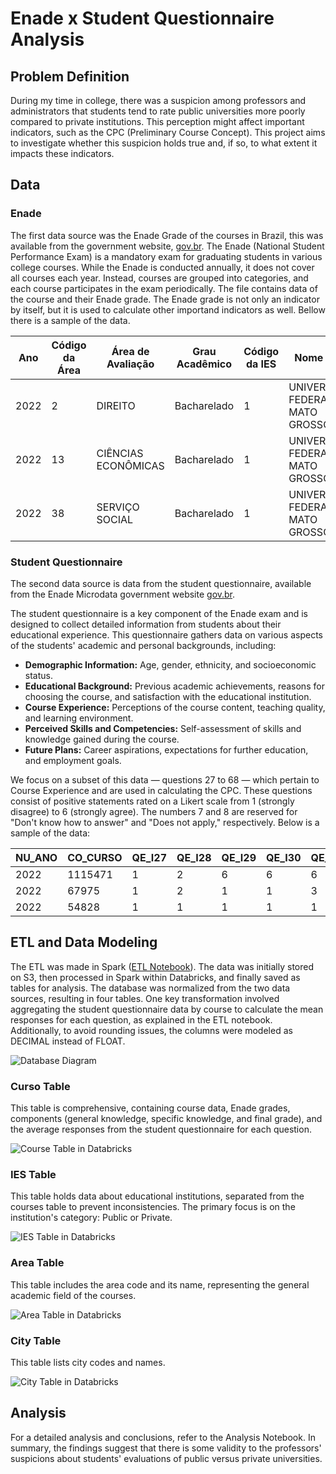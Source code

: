 # Enade x Student Questionnaire Analysis

## Problem Definition

During my time in college, there was a suspicion among professors and administrators that students tend to rate public universities more poorly compared to private institutions. This perception might affect important indicators, such as the CPC (Preliminary Course Concept). This project aims to investigate whether this suspicion holds true and, if so, to what extent it impacts these indicators.

## Data

### Enade

The first data source was the Enade Grade of the courses in Brazil, this was available from the government website, [gov.br](https://www.gov.br/inep/pt-br/acesso-a-informacao/dados-abertos/indicadores-educacionais/indicadores-de-qualidade-da-educacao-superior).  The Enade (National Student Performance Exam) is a mandatory exam for graduating students in various college courses. While the Enade is conducted annually, it does not cover all courses each year. Instead, courses are grouped into categories, and each course participates in the exam periodically. The file contains data of the course and their Enade grade. The Enade grade is not only an indicator by itself, but it is used to calculate other importand indicators as well. Bellow there is a sample of the data.

| Ano  | Código da Área | Área de Avaliação   | Grau Acadêmico | Código da IES | Nome da IES                         | Sigla da IES | Organização Acadêmica | Categoria Administrativa | Código do Curso | Modalidade de Ensino | Código do Município | Município do Curso | Sigla da UF | Nº de Concluintes Inscritos | Nº de Concluintes Participantes | Nota Bruta - FG | Nota Padronizada - FG | Nota Bruta - CE | Nota Padronizada - CE | Conceito Enade (Contínuo) | Conceito Enade (Faixa) | Observação |
| ---- | -------------- | ------------------- | -------------- | ------------- | ----------------------------------- | ------------ | --------------------- | ------------------------ | --------------- | -------------------- | ------------------- | ------------------ | ----------- | --------------------------- | ------------------------------- | --------------- | --------------------- | --------------- | --------------------- | ------------------------- | ---------------------- | ---------- |
| 2022 | 2              | DIREITO             | Bacharelado    | 1             | UNIVERSIDADE FEDERAL DE MATO GROSSO | UFMT         | Universidade          | Pública Federal          | 1               | Educação Presencial  | 5103403             | Cuiabá             | MT          | 91                          | 46                              | 76,33           | 4,686                 | 59,004          | 4,823                 | 4,788                     | 5                      |            |
| 2022 | 13             | CIÊNCIAS ECONÔMICAS | Bacharelado    | 1             | UNIVERSIDADE FEDERAL DE MATO GROSSO | UFMT         | Universidade          | Pública Federal          | 2               | Educação Presencial  | 5103403             | Cuiabá             | MT          | 36                          | 29                              | 60,872          | 2,282                 | 31,11           | 1,603                 | 1,772                     | 2                      |            |
| 2022 | 38             | SERVIÇO SOCIAL      | Bacharelado    | 1             | UNIVERSIDADE FEDERAL DE MATO GROSSO | UFMT         | Universidade          | Pública Federal          | 7               | Educação Presencial  | 5103403             | Cuiabá             | MT          | 57                          | 46                              | 59,419          | 3,163                 | 55,754          | 3,508                 | 3,421                     | 4                      |            |


### Student Questionnaire

The second data source is data from the student questionnaire, available from the Enade Microdata government website [gov.br](https://www.gov.br/inep/pt-br/acesso-a-informacao/dados-abertos/microdados/enade).

The student questionnaire is a key component of the Enade exam and is designed to collect detailed information from students about their educational experience. This questionnaire gathers data on various aspects of the students' academic and personal backgrounds, including:

- **Demographic Information:** Age, gender, ethnicity, and socioeconomic status.
- **Educational Background:** Previous academic achievements, reasons for choosing the course, and satisfaction with the educational institution.
- **Course Experience:** Perceptions of the course content, teaching quality, and learning environment.
- **Perceived Skills and Competencies:** Self-assessment of skills and knowledge gained during the course.
- **Future Plans:** Career aspirations, expectations for further education, and employment goals.

We focus on a subset of this data — questions 27 to 68 — which pertain to Course Experience and are used in calculating the CPC. These questions consist of positive statements rated on a Likert scale from 1 (strongly disagree) to 6 (strongly agree). The numbers 7 and 8 are reserved for "Don't know how to answer" and "Does not apply," respectively. Below is a sample of the data:

| NU_ANO | CO_CURSO | QE_I27 | QE_I28 | QE_I29 | QE_I30 | QE_I31 | QE_I32 | QE_I33 | QE_I34 | QE_I35 | QE_I36 | QE_I37 | QE_I38 | QE_I39 | QE_I40 | QE_I41 | QE_I42 | QE_I43 | QE_I44 | QE_I45 | QE_I46 | QE_I47 | QE_I48 | QE_I49 | QE_I50 | QE_I51 | QE_I52 | QE_I53 | QE_I54 | QE_I55 | QE_I56 | QE_I57 | QE_I58 | QE_I59 | QE_I60 | QE_I61 | QE_I62 | QE_I63 | QE_I64 | QE_I65 | QE_I66 | QE_I67 | QE_I68 |
| ------ | -------- | ------ | ------ | ------ | ------ | ------ | ------ | ------ | ------ | ------ | ------ | ------ | ------ | ------ | ------ | ------ | ------ | ------ | ------ | ------ | ------ | ------ | ------ | ------ | ------ | ------ | ------ | ------ | ------ | ------ | ------ | ------ | ------ | ------ | ------ | ------ | ------ | ------ | ------ | ------ | ------ | ------ | ------ |
| 2022   | 1115471  | 1      | 2      | 6      | 6      | 6      | 2      | 6      | 6      | 6      | 6      | 6      | 6      | 6      | 5      | 3      | 6      | 5      | 5      | 5      | 8      | 2      | 2      | 6      | 1      | 2      | 4      | 7      | 6      | 6      | 6      | 6      | 6      | 6      | 7      | 6      | 6      | 6      | 6      | 6      | 7      | 7      | 6      |
| 2022   | 67975    | 1      | 2      | 1      | 1      | 3      | 2      | 3      | 2      | 2      | 2      | 2      | 2      | 2      | 1      | 2      | 2      | 4      | 3      | 3      | 2      | 1      | 1      | 2      | 2      | 2      | 1      | 1      | 1      | 2      | 1      | 3      | 2      | 1      | 1      | 1      | 1      | 1      | 2      | 3      | 2      | 4      | 1      |
| 2022   | 54828    | 1      | 1      | 1      | 1      | 1      | 1      | 1      | 1      | 1      | 1      | 1      | 1      | 1      | 1      | 1      | 1      | 1      | 1      | 1      | 1      | 1      | 1      | 1      | 1      | 1      | 1      | 1      | 1      | 1      | 1      | 1      | 1      | 1      | 1      | 1      | 1      | 1      | 1      | 1      | 1      | 1      | 1      |


## ETL and Data Modeling

The ETL was made in Spark ([ETL Notebook](/src/ETL.ipynb)). The data was initially stored on S3, then processed in Spark within Databricks, and finally saved as tables for analysis. The database was normalized from the two data sources, resulting in four tables. One key transformation involved aggregating the student questionnaire data by course to calculate the mean responses for each question, as explained in the ETL notebook. Additionally, to avoid rounding issues, the columns were modeled as DECIMAL instead of FLOAT.

![Database Diagram](/modeling/model.png)

### Curso Table

This table is comprehensive, containing course data, Enade grades, components (general knowledge, specific knowledge, and final grade), and the average responses from the student questionnaire for each question.

![Course Table in Databricks](/img/curso_databricks.png)

### IES Table

This table holds data about educational institutions, separated from the courses table to prevent inconsistencies. The primary focus is on the institution's category: Public or Private.

![IES Table in Databricks](/img/ies_databricks.png)


### Area Table

This table includes the area code and its name, representing the general academic field of the courses.

![Area Table in Databricks](/img/area_databricks.png)

### City Table

This table lists city codes and names.

![City Table in Databricks](/img/municipio_databricks.png)


## Analysis

For a detailed analysis and conclusions, refer to the Analysis Notebook. In summary, the findings suggest that there is some validity to the professors' suspicions about students' evaluations of public versus private universities.
